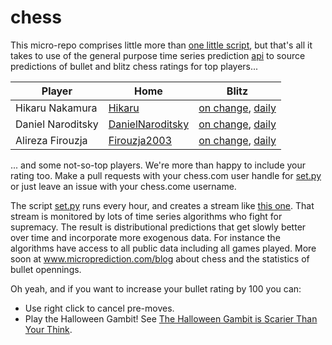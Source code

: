 # chess

This micro-repo comprises little more than [one little script](https://github.com/microprediction/chess/blob/main/set.py), but that's all it takes to use of the general purpose time series prediction [api](http://api.microprediction.org/) to source predictions of bullet and blitz chess ratings for top players...

| Player            | Home                                                              | Blitz                                                                                                   |
|-------------------|-------------------------------------------------------------------|-----------------------------------------------------------------------------------------------------------|
| Hikaru Nakamura   | [Hikaru](https://www.chess.com/member/hikaru)                     | [on change](https://www.microprediction.org/stream_dashboard.html?stream=chess_blitz_level_Hikaru),  [daily](https://www.microprediction.org/stream_dashboard.html?stream=chess_blitz_daily_Hikaru)            |
| Daniel Naroditsky | [DanielNaroditsky](https://www.chess.com/member/danielnaroditsky) | [on change](https://www.microprediction.org/stream_dashboard.html?stream=chess_bullet_level_DanielNaroditsky), [daily](https://www.microprediction.org/stream_dashboard.html?stream=chess_bullet_daily_DanielNaroditsky) |
| Alireza Firouzja  | [Firouzja2003](https://www.chess.com/member/firouzja2003)         | [on change](https://www.microprediction.org/stream_dashboard.html?stream=chess_bullet_level_Firouzja2003), [daily](https://www.microprediction.org/stream_dashboard.html?stream=chess_bullet_daily_Firouzja2003)     |

... and some not-so-top players. We're more than happy to include your rating too. Make a pull requests with your chess.com user handle for [set.py](https://github.com/microprediction/chess/blob/main/set.py) or just leave an issue with your chess.come username. 

The script [set.py](https://github.com/microprediction/chess/blob/main/set.py) runs every hour, and creates a stream like [this one](https://www.microprediction.org/stream_dashboard.html?stream=chess_bullet_level_DanielNaroditsky). That stream is monitored by lots of time series algorithms who fight for supremacy. The result is distributional predictions that get slowly better over time and incorporate more exogenous data. For instance the algorithms have access to all public data including all games played. More soon at www.microprediction.com/blog about chess and the statistics of bullet opennings. 

Oh yeah, and if you want to increase your bullet rating by 100 you can:
- Use right click to cancel pre-moves.
- Play the Halloween Gambit! See [The Halloween Gambit is Scarier Than Your Think](https://www.chess.com/blog/PinIsMightier/the-halloween-gambit-is-scarier-than-you-think-4).  


